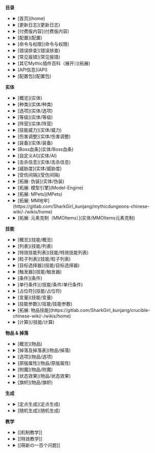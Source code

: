 **目录**
  * <details><summary>[首页](home)</summary>
    [前言](home#前言)<br>
    [什么是MythicMobs](home#什么是mythicmobs)<br>
    [安装](home#安装)<br>
    [帮助](home#帮助-问题)<br>
    [预览版](home#预览版) </details>
  * <details><summary>[更新日志](更新日志)</summary>
    [v5.0.x](更新日志)<br>
    [v4.14.x](更新日志/4.14.x更新日志)<br>
    [v4.13.x](更新日志/4.13.x更新日志)<br>
    [v4.12.x](更新日志/4.12.x更新日志)<br>
    [v4.11.x](更新日志/4.11.x更新日志)<br>
    [v4.10.x](更新日志/4.10.x更新日志)<br>
    [v4.9.x](更新日志/4.9.x更新日志)<br>
    [v4.8.x](更新日志/4.8.x更新日志)<br>
    [v4.7.x](更新日志/4.7.x更新日志)</details>
  * <details><summary>[付费版内容](付费版内容)</summary>
    在Discord频道中的特殊身份<br>
    进入付费用户频道且允许创建更高优先度的支持贴<br>
    率先体验最新版本<br>
    访问开发构建<br>
    使用付费版技能<br>
    使用自定义伤害类型和伤害修改器的能力<br>
    能够在许多方面使用计算和占位符<br>
    自定义技能参数<br>
    在抛射技能中的命中条件下使用的能力<br>
    使用付费条件<br>
    能够在任何技能中使用origin=@targeter<br>
    敬请期待!</details>
  * <details><summary>[配置](配置)</summary>
    [基本项配置](配置#基本项general)<br>
    [时钟项配置](配置#时钟clock)<br>
    [分支项配置](配置#分支components)<br>
    [实体项配置](配置#实体mobs)<br>
    [随机生成项配置](配置#随机生成项randomspawning)<br>
    [兼容项配置](配置#兼容项compatibility)</details>
  * <details><summary>[命令与权限](命令与权限)</summary>
    [整体命令](命令与权限#整体命令)<br>
    [物品命令](命令与权限#物品命令)<br>
    [实体命令](命令与权限#实体命令)<br>
    [实体生成蛋命令](命令与权限#实体生成蛋命令)<br>
    [定点生成命令](命令与权限#定点生成命令)<br>
    [实用命令](命令与权限#实用命令)<br>
    [信号命令](命令与权限#信号命令)<br>
    [整体权限](命令与权限#权限#整体)<br>
    [命令权限](命令与权限#权限#命令)</details>
  * <details><summary>[错误排查](错误排查)</summary>
    [实体相关](错误排查#实体配置相关错误)<br>
    [技能相关](错误排查#技能配置相关错误)<br>
    [生成相关](错误排查#生成相关错误)<br>
    [物品相关](错误排查#物品相关错误) </details>
  * <details><summary>[常见报错](常见报错)</summary>
  * <details><summary>[其它Mythic插件百科（展开）](拓展)</summary>
    [物品技能 Crucible](https://gitlab.com/TranslatedByShark/MythicCrucible-Manual-CN/-/wikis/home)<br>
    [模型引擎 ModelEngine](https://gitlab.com/TranslatedByShark/ModelEngine-Manual-CN/-/wikis/home)<br>
    [地牢 MythicDungeons](https://gitlab.com/TranslatedByShark/MythicDungeons-Manual-CN/-/wikis/home)<br>
    [伪装](https://gitlab.com/TranslatedByShark/LibsDisguise-Manual-CN/-/wikis/home)<br>
    [区域 WorldGuard（下载）](https://dev.bukkit.org/projects/worldguard)</details>
  * <details><summary>[API信息](API)</summary>
    [Javadocs](API#javadocs)<br>
    [Maven](API#maven)<br>
    [Repository](API#Repository)<br>
    [Dependency](API#Dependency)<br>
    [事件列表](API#事件)</details>
  * <details><summary>[配置包](配置包)</summary></details>

**实体**
  * <details><summary>[概览](实体)</summary>
    [实体配置概览](/实体#实体概览)<br>
    [实体配置内容概览](/实体#内容概览)<br>
    [实体配置内容详解](/实体#内容详解)<br>
    [所有属性与选项的实体配置](/实体#使用了所有属性与选项的配置例子)</details>
  * <details><summary>[种类](实体/种类)</summary>
    ARMOR_STAND 盔甲架<br>
    AXOLOTL(4.13 MM) 美西螈<br>
    BABY_DROWNED 幼年溺尸<br>
    BABY_PIG_ZOMBIE 幼年僵尸猪人<br>
    BABY_PIG_ZOMBIE_VILLAGER 幼年僵尸猪人村民<br>
    BABY_ZOGLIN 幼年僵尸疣猪兽<br>
    BABY_ZOMBIE 幼年僵尸<br>
    BABY_ZOMBIE_VILLAGER 幼年僵尸村民<br>
    BAT 蝙蝠<br>
    BEE 蜜蜂<br>
    BLAZE 烈焰人<br>
    CAT 猫<br>
    CAVE_SPIDER 洞穴蜘蛛<br>
    CHICKEN 鸡<br>
    COD 鳕鱼<br>
    COW 牛<br>
    CREEPER 爬行者<br>
    DOLPHIN 海豚<br>
    DONKEY 驴<br>
    DROWNED 溺尸<br>
    ELDER_GUARDIAN 远古守卫者<br>
    ENDERMAN 末影人<br>
    ENDERMITE 末影螨<br>
    ENDER_CRYSTAL 末影水晶<br>
    ENDER_DRAGON 末影龙<br>
    EVOKER 唤魔者<br>
    EXPERIENCE_ORB (4.12 MM) 经验球<br>
    GHAST 恶魂<br>
    GIANT 巨人<br>
    GLOW_SQUID(4.13 MM) 发光鱿鱼<br>
    GOAT(4.13 MM) 山羊<br>
    GUARDIAN 守卫者<br>
    HOGLIN 疣猪兽<br>
    HORSE 马<br>
    HUSK 尸壳<br>
    ILLUSIONER 幻术师<br>
    IRON_GOLEM 铁傀儡
    LLAMA 羊驼<br>
    MAGMA_CUBE 岩浆怪<br>
    MARKER(4.13 MM) 低耗能实体<br>
    MULE 骡<br>
    MUSHROOM_COW 哞菇<br>
    OCELOT 豹猫<br>
    PARROT 鹦鹉<br>
    PHANTOM 幻翼<br>
    PIG 猪<br>
    PIGLIN 猪灵<br>
    PIG_ZOMBIE 僵尸猪人<br>
    PILLAGER 掠夺者<br>
    POLAR_BEAR 北极熊<br>
    PUFFERFISH 河豚<br>
    RABBIT 兔<br>
    RAVAGER 劫掠兽<br>
    SALMON 鲑鱼<br>
    SHEEP 羊<br>
    SHULKER 潜影贝<br>
    SILVERFISH 蠹虫<br>
    SKELETON 骷髅<br>
    SKELETON_HORSE 骷髅马<br>
    SLIME 史莱姆<br>
    SNOWMAN 雪傀儡<br>
    SPIDER 蜘蛛<br>
    SQUID 鱿鱼<br>
    STRAY 流浪者<br>
    STRIDER 炽足兽<br>
    TNT 炸药<br>
    TRADER_LLAMA 行商羊驼<br>
    TROPICAL_FISH 热带鱼<br>
    TURTLE 海龟<br>
    VEX 恼鬼<br>
    VILLAGER 村民<br>
    VINDICATOR 卫道士<br>
    WANDERING_TRADER 流浪商人<br>
    WITCH 女巫<br>
    WITHER 凋灵<br>
    WITHER_SKELETON 凋零骷髅<br>
    WOLF 狼<br>
    ZOMBIE 僵尸<br>
    ZOMBIE_HORSE 僵尸马<br>
    ZOMBIE_VILLAGER 僵尸村民<br>
    ZOMBIFIED_PIGLIN 僵尸猪灵</details>
  * <details><summary>[选项](实体/选项)</summary>
    [通用](实体/选项#通用)<br>
    [特定 盔甲架](实体/选项#盔甲架)<br>
    [特定 蜜蜂](实体/选项#蜜蜂)<br>
    [特定 鸡](实体/选项#鸡)<br>
    [特定 羊](实体/选项#羊)<br>
    [特定 猪](实体/选项#猪)<br>
    [特定 兔子](实体/选项#兔子)<br>
    [特定 马,驴,骡](实体/选项#马驴骡)<br>
    [特定 村民](实体/选项#村民)<br>
    [特定 热带鱼](实体/选项#热带鱼)<br>
    [特定 铁傀儡](实体/选项#铁傀儡)<br>
    [特定 雪傀儡](实体/选项#雪傀儡)<br>
    [特定 爬行者](实体/选项#爬行者)<br>
    [特定 末影人](实体/选项#末影人)<br>
    [特定 经验球](实体/选项#经验球)<br>
    [特定 掉落沙](实体/选项#掉落沙)<br>
    [特定 猫](实体/选项#猫)<br>
    [特定 豹猫](实体/选项#豹猫)<br>
    [特定 狐狸](实体/选项#狐狸)<br>
    [特定 疣猪兽](实体/选项#疣猪兽)<br>
    [特定 熊猫](实体/选项#熊猫)<br>
    [特定-猪灵/猪灵暴君](实体/选项#猪灵猪灵暴君)<br>
    [特定 蠹虫](实体/选项#蠹虫)<br>
    [特定 炸药](实体/选项#炸药)<br>
    [特定 僵尸（包括变种）](实体/选项#僵尸包括变种)<br>
    [特定 僵尸村民](实体/选项#僵尸村民)<br>
    [特定 史莱姆& 岩浆怪](实体/选项#史莱姆-岩浆怪)<br>
    [特定组 可繁殖](实体/选项#可繁殖)<br>
    [特定组 可愤怒](实体/选项#可愤怒)<br>
    [特定组 可调整大小](实体/选项#可调整大小)<br>
    [特定组 可驯服](实体/选项#可驯服)</details>
  * <details><summary>[等级](实体/等级)</summary>
    [等级系统描述](等级#实体等级)<br>
    [实体属性等级调整值](等级#等级调整值)<br>
    [随机生成固定等级](随机生成#选项)<br>
    [随机生成等级调整（基于与世界出生点的距离）](等级#世界出生点距离等级调整world-scaling)</details>
  * <details><summary>[阵营](实体/阵营)</summary>
    [示范 守卫对峙怪物](#例1-守卫对峙怪物)<br>
    [示范 兽族阵营与地精族阵营对峙](#例2-兽族阵营与地精族阵营对峙)</details>
  * <details><summary>[技能威力](实体/威力)</summary>
    可影响:<br>
    [Base Damage: multiplier](/技能/列表/basedamage)<br>
    [Consume: damage](/技能/列表/consume)<br>
    [Consume: health](/技能/列表/consume)<br>
    [Damage: amount](/技能/列表/damage)<br>
    [Projectile: velocity](/技能/列表/projectile)<br>
    [Projectile: maxrange](/技能/列表/projectile)<br>
    [Missile: velocity](/技能/列表/missile)<br>
    [Missile: maxrange](/技能/列表/missile)</details>
  * <details><summary>[伤害调整](实体/伤害调整)</summary>
    [伤害调整概览](实体/伤害调整)<br>
    [可调整伤害类型](实体/伤害调整#可调整的伤害类型)<br>
    [示例1](实体/伤害调整#示例1-对近战远程攻击有抗性的武装僵尸)<br>
    [示例2](实体/伤害调整#示例2-免疫火焰甚至依靠火焰获取生命的火元素)</details>
  * <details><summary>[装备](实体/装备)</summary>
    [装备配置描述](实体/装备)<br>
    [装备配置语法](实体/装备#语法)<br>
    [装备配置单行语法](实体/装备#单行物品配置)<br>
    [MMOItems装备配置语法](实体/装备#MMOItems)</details>
  * <details><summary>[Boss血条](实体/Boss血条)</summary>
    [Boss血条概览](实体/Boss血条#boss血条)<br>
    [Boss血条配置语法](实体/Boss血条#语法)<br>
    [Boss血条配置示范](实体/Boss血条#示范)</details>
  * <details><summary>[自定义AI](实体/AI)</summary>
    [AI行动器列表](实体/AI#AI行动器)<br>
    [AI目标选择器列表](实体/AI#AI目标选择器)</details>
  * <details><summary>[击杀信息](实体/击杀信息)</summary>
    [击杀信息配置语法](实体/击杀信息#语法)<br>
    [击杀信息使用技巧](实体/击杀信息#使用技巧)</details>
  * <details><summary>[威胁度](实体/威胁度)</summary>
    [威胁度启用方式](实体/威胁度#启用方式)<br>
    [威胁度修改方式](实体/威胁度#修改威胁度)</details>
  * <details><summary>[受伤间隔](受伤间隔)</summary>
    [没啥好说的..](受伤间隔)</details>
  * <details><summary>[拓展: 伪装](实体/伪装)</summary>
    [伪装配置相关](实体/伪装#实体伪装)<br>
    [伪装配置选项](实体/伪装#伪装选项)<br>
    [保存伪装配置](实体/伪装#保存伪装)<br>
    [伪装使用提示](实体/伪装#小提示)</details>
  * <details><summary>[拓展: 模型引擎](Model-Engine)</summary>
    [模型引擎工作原理](实体/Model-Engine#model-engine-工作原理)<br>
    [模型引擎使用示范](实体/Model-Engine#示例)</details>
  * <details><summary>[拓展: MPets](MPets)</summary>
    [示例](实体/MPets#示例)<br>
  * <details><summary>[拓展: MM地牢](https://gitlab.com/SharkGirl_kunjang/mythicdungeons-chinese-wiki/-/wikis/home)</summary>
  * <details><summary>[拓展: 元素克制（MMOItems）](实体/MMOItems元素克制)
**技能**
  * <details><summary>[概览](技能/概览)</summary>
      [前言](/技能/概览#技能概览)<br>
      [入门](/技能/概览#入门)<br>
      [各因素讲解](/技能/概览#各因素讲解)<br>
      [格式 技能](/技能/概览#技能格式)<br>
      [格式 目标选择器](/技能/概览#目标选择器)<br>
      [格式 触发器](/技能/概览#触发器)<br>
      [格式 血量要求](/技能/概览#血量要求)<br>
      [格式 触发几率](/技能/概览#触发几率)<br>
      [格式 行内技能组](/技能/概览#行内技能组写法)<br>
      [格式 多行修改项](/技能/概览#多行修改项写法)</details>
  * <details><summary>[列表](技能/列表)</summary>
    [Activate Spawner](/技能/列表/activatespawner)<br>
    [Animate ArmorStand](/技能/列表/animatearmorstand)<br>
    [Arrow Volley](/技能/列表/arrowvolley)<br>
    [Aura Remove](/技能/列表/auraremove)<br>
    [Bar Create](/技能/列表/barcreate)<br>
    [Bar Set](/技能/列表/barset)<br>
    [Bar Remove](/技能/列表/barremove)<br>
    [Block Destabilize](/技能/列表/blockDestabilize)<br>
    [Bone Meal](/技能/列表/bonemeal)<br>
    [Break Block](/技能/列表/breakblock)<br>
    [Break Block And Give Item](/技能/列表/breakBlockAndGiveItem)<br>
    [Close Inventory](/技能/列表/closeinventory)<br>
    [Command](/技能/列表/command)<br>
    [Consume](/技能/列表/consume)<br>
    [Consume Slot](/技能/列表/consumeslot)<br>
    [Clear Threat](/技能/列表/clearthreat)<br>
    [Currency Give](/技能/列表/currencygive)<br>
    [Currency Take](/技能/列表/currencytake)<br>
    [Disengage](/技能/列表/disengage)<br>
    [Disguise](/技能/列表/disguise)<br>
    [Disguise Old](/技能/列表/disguiseold)<br>
    [Disguise As Block](/技能/列表/disguiseasblock)<br>
    [Disguise Modify](/技能/列表/disguisemodify)<br>
    [Disguise Modify New](/技能/列表/disguisemodifynew)<br>
    [Disguise Target](/技能/列表/disguisetarget)<br>
    [Disguise Remove](/技能/列表/undisguise)<br>
    [Dismount](/技能/列表/dismount)<br>
    [Damage](/技能/列表/damage)<br>
    [Base Damage](/技能/列表/basedamage)<br>
    [Damage Percent](/技能/列表/damagepercent)<br>
    [Decapitate](/技能/列表/decapitate)<br>
    [Doppleganger](/技能/列表/doppleganger)<br>
    [Drop Item](/技能/列表/dropitem)<br>
    [Eject Passenger](/技能/列表/ejectpassenger)<br>
    [Equip](/技能/列表/equip)<br>
    [Explosion](/技能/列表/explosion)<br>
    [Extinguish](/技能/列表/extinguish)<br>
    [Paste Schematic](/技能/列表/pasteschematic)<br>
    [Feed](/技能/列表/feed)<br>
    [Fill Chest](/技能/列表/fillChest)<br>
    [Fly](/技能/列表/fly)<br>
    [Freeze](/技能/列表/freeze)<br>
    [Force Pull](/技能/列表/forcepull)<br>
    [Give Item](/技能/列表/giveitem)<br>
    [Give Item From Slot](/技能/列表/giveitemfromslot)<br>
    [Give Item From Target](/技能/列表/giveitemfromtarget)<br>
    [Go To](/技能/列表/goto)<br>
    [Goat Ram](/技能/列表/goatram)<br>
    [Heal](/技能/列表/heal)<br>
    [Heal Percent](/技能/列表/healpercent)<br>
    [Hide From Players](/技能/列表/hidefromplayers)<br>
    [HoloGram](/技能/列表/hologram)<br>
    [Ignite](/技能/列表/ignite)<br>
    [JSON Message](/技能/列表/jsonmessage)<br>
    [Jump](/技能/列表/jump)<br>
    [Leap](/技能/列表/leap)<br>
    [Lightning](/技能/列表/lightning)<br>
    [Look](/技能/列表/look)<br>
    [Lunge](/技能/列表/lunge)<br>
    [Message](/技能/列表/message)<br>
    [Modify Global Score](/技能/列表/modifyglobalscore)<br>
    [Modify Target Score](/技能/列表/modifytargetscore)<br>
    [Modify Score](/技能/列表/modifyscore)<br>
    [Mount](/技能/列表/mount)<br>
    [Mount Me](/技能/列表/mountme)<br>
    [Mount Target](/技能/列表/mounttarget)<br>
    [Oxygen](/技能/列表/oxygen)<br>
    [Play Animation](/技能/列表/playanimation)<br>
    [Pose ArmorStand](/技能/列表/posearmorstand)<br>
    [Play Block Break Sound](/技能/列表/playblockbreaksound)<br>
    [Play Block Hit Sound](/技能/列表/playblockhitsound)<br>
    [Play Block Place Sound](/技能/列表/playblockplacesound)<br>
    [Play Block Step Sound](/技能/列表/playblockstepsound)<br>
    [Pick Up Item](/技能/列表/pickupitem)<br>
    [Potion](/技能/列表/potion)<br>
    [Potion Clear](/技能/列表/potionclear)<br>
    [Prison](/技能/列表/prison)<br>
    [Propel](/技能/列表/propel)<br>
    [Pull](/技能/列表/pull)<br>
    [Push Button](/技能/列表/pushbutton)<br>
    [Rally](/技能/列表/rally)<br>
    [Random Message](/技能/列表/randommessage)<br>
    [Ray Trace](/技能/列表/raytrace)<br>
    [Ray Trace To](/技能/列表/raytraceto)<br>
    [Remount](/技能/列表/remount)<br>
    [Remove](/技能/列表/remove)<br>
    [Remove Held Item](/技能/列表/removehelditem)<br>
    [Remove Owner](/技能/列表/removeowner)<br>
    [Run AI Goal Selector](/技能/列表/runaigoalselector)<br>
    [Run AI Target Selector](/技能/列表/runaitargetselector)<br>
    [Send Action Message](/技能/列表/sendactionmessage)<br>
    [Send Resource Pack](/技能/列表/sendresourcepack)<br>
    [Send Title](/技能/列表/sendtitle)<br>
    [Send Toast](/技能/列表/sendtoast)<br>
    [Set AI](/技能/列表/setai)<br>
    [Set Block Type](/技能/列表/setblocktype)<br>
    [Set Collidable](/技能/列表/setcollidable)<br>
    [Set Game Mode](/技能/列表/setgamemode)<br>
    [Set Gliding](/技能/列表/setgliding)<br>
    [Set Global Score](/技能/列表/setglobalscore)<br>
    [Set Gravity](/技能/列表/setgravity)<br>
    [Set Health](/技能/列表/sethealth)<br>
    [Set Level](/技能/列表/setlevel)<br>
    [Set Leash Holder](/技能/列表/setleashholder)<br>
    [Set Max Health](/技能/列表/setmaxhealth)<br>
    [Set Mob Color](/技能/列表/setmobcolor)<br>
    [Set Mob Score](/技能/列表/setmobscore)<br>
    [Set Name](/技能/列表/setname)<br>
    [Set No Damage Ticks](/技能/列表/setnodamageticks)<br>
    [Set Owner](/技能/列表/setowner)<br>
    [Set Path Finding Malus](/技能/列表/setpathfindingmalus)<br>
    [Set Raider Can Join Raider](/技能/列表/setRaiderCanJoinRaider)<br>
    [Set Raider Patrol Block](技能/列表/setRaiderPatrolBlock)<br>
    [Set Raider Patrol Leader](技能/列表/setRaiderPatrolLeader)<br>
    [Set Rotation](/技能/列表/setrotation)<br>
    [Set Target Score](/技能/列表/settargetscore)<br>
    [Set Score](/技能/列表/setscore)<br>
    [Set Speed](/技能/列表/setspeed)<br>
    [Set Stance](/技能/列表/setstance)<br>
    [Shield](/技能/列表/shield)<br>
    [Shield Break](/技能/列表/shieldbreak)<br>
    [Shield Percent](/技能/列表/shieldpercent)<br>
    [Shoot Fireball](/技能/列表/shootfireball)<br>
    [Shoot Potion](/技能/列表/shootpotion)<br>
    [Shoot Skull](/技能/列表/shootskull)<br>
    [Shoot Shulker Bullet](/技能/列表/shootshulkerbullet)<br>
    [Show Entity](/技能/列表/showentity)<br>
    [Signal](/技能/列表/signal)<br>
    [Speak](/技能/列表/speak)<br>
    [Spring](/技能/列表/spring)<br>
    [Stun](/技能/列表/stun)<br>
    [Suicide](/技能/列表/suicide)<br>
    [Summon](/技能/列表/summon)<br>
    [Summon Area Effect Cloud](/技能/列表/summonareaeffectcloud)<br>
    [Swap](/技能/列表/swap)<br>
    [Switch](/技能/列表/switch)<br>
    [Add Tag](/技能/列表/addtag)<br>
    [Remove Tag](/技能/列表/removetag)<br>
    [Take Item](/技能/列表/takeitem)<br>
    [Teleport](/技能/列表/teleport)<br>
    [Teleport In](/技能/列表/teleportin)<br>
    [Teleport To](/技能/列表/teleportto)<br>
    [Threat](/技能/列表/threat)<br>
    [Throw](/技能/列表/throw)<br>
    [Toggle Lever](/技能/列表/togglelever)<br>
    [Toggle Sitting](/技能/列表/togglesitting)<br>
    [Track Location](/技能/列表/tracklocation)<br>
    [Velocity](/技能/列表/velocity)<br>
    [Weather](/技能/列表/weather)<br>
    [WolfSit](/技能/列表/wolfsit)<br>
    [Skill](/技能/列表/skill)<br>
    [Variable Skill](/技能/列表/variableskill)<br>
    [Aura](/技能/列表/aura)<br>
    [Cancel Event](/技能/列表/cancelevent)<br>
    [Cast](/技能/列表/cast)<br>
    [Chain](/技能/列表/chain)<br>
    [Chain Missile](/技能/列表/chainmissile)<br>
    [Delay](/技能/列表/delay)<br>
    [Global Cooldown](/技能/列表/globalcooldown)<br>
    [Missile](/技能/列表/missile)<br>
    [Modify Projectile](/技能/列表/modifyprojectile)<br>
    [On Attack](/技能/列表/onattack)<br>
    [On Block Break](/技能/列表/onblockbreak)<br>
    [On Block Place](/技能/列表/onblockplace)<br>
    [On Damaged](/技能/列表/ondamaged)<br>
    [On Death](/技能/列表/ondeath)<br>
    [On Interact](/技能/列表/oninteract)<br>
    [On Jump](/技能/列表/onjump)<br>
    [On Shoot](/技能/列表/onshoot)<br>
    [On Swing](/技能/列表/onswing)<br>
    [Orbital](/技能/列表/orbital)<br>
    [Projectile](/技能/列表/projectile)<br>
    [Shoot](/技能/列表/shoot)<br>
    [Volley](/技能/列表/volley)<br>
    [Sudo Skill](/技能/列表/sudoskill)<br>
    [Random Skill](/技能/列表/randomskill)<br>
    [Totem](/技能/列表/totem)<br>
    [Variable Add](/技能/列表/variableadd)<br>
    [Variable Math](/技能/列表/variablemath)<br>
    [Set Variable](/技能/列表/setvariable)<br>
    [Variable Unset](/技能/列表/variableunset)<br>
    [Variable Subtract](/技能/列表/variablesubtract)<br>
    [Time](/技能/列表/time)</details>
  * <details><summary>[特效技能列表](技能/特效技能列表)</summary>
    [Black Screen](/技能/特效技能/blackscreen)<br>
    [Block Mask](/技能/特效技能/blockmask)<br>
    [Block Unmask](/技能/特效技能/blockunmask)<br>
    [Block Wave](/技能/特效技能/blockwave)<br>
    [Bloody Screen](/技能/特效技能/bloodyscreen)<br>
    [Ender](/技能/特效技能/ender)<br>
    [Ender Beam](/技能/特效技能/enderbeam)<br>
    [Explosion](/技能/特效技能/explosion)<br>
    [Firework](/技能/特效技能/firework)<br>
    [Flames](/技能/特效技能/flames)<br>
    [Geyser](/技能/特效技能/geyser)<br>
    [Glow](/技能/特效技能/glow)<br>
    [Guardian Beam](/技能/特效技能/guardianbeam)<br>
    [Item Spray](/技能/特效技能/itemspray)<br>
    [Lightning](/技能/特效技能/lightning)<br>
    [Particles](/技能/特效技能/particles)<br>
    [Particle Box](/技能/特效技能/particlebox)<br>
    [Particle Line](/技能/特效技能/particleline)<br>
    [Particle Orbital](/技能/特效技能/particleorbital)<br>
    [Particle Ring](/技能/特效技能/particlering)<br>
    [Particle Sphere](/技能/特效技能/particlesphere)<br>
    [Particle Tornado](/技能/特效技能/particletornado)<br>
    [Play Animation](/技能/特效技能/playanimation)<br>
    [Recoil](/技能/特效技能/recoil)<br>
    [Skybox](/技能/特效技能/skybox)<br>
    [Smoke](/技能/特效技能/smoke)<br>
    [Smoke Swirl](/技能/特效技能/smokeswirl)<br>
    [Sound](/技能/特效技能/sound)<br>
    [Stop Sound](/技能/特效技能/stopsound)<br>
    [Spin](/技能/特效技能/spin)<br>
    [Totem Of Undying](/技能/特效技能/totemOfUndying)<br>
    [Atom](/技能/特效技能/atom)<br>
    [Particle Vortex](/技能/特效技能/particlevortex)<br>
    [DNA](/技能/特效技能/dna)</details>
  * <details><summary>[粒子列表](技能/粒子列表)</summary>
  * <details><summary>[目标选择器](技能/目标选择器)</summary>
    [单实体目标选择器](技能/目标选择器#单实体)<br>
    [多实体目标选择器](技能/目标选择器#多实体)<br>
    [单坐标目标选择器](技能/目标选择器#单坐标)<br>
    [多坐标目标选择器](技能/目标选择器#多坐标)<br>
    [威胁度目标选择器](技能/目标选择器#威胁度)<br>
    [特殊目标选择器](技能/目标选择器#特殊目标选择器)<br>
    [技能目标选择器](技能/目标选择器#技能目标选择器line相关的目标选择器所调用技能技能为skill)<br>
    [目标过滤器](技能/目标选择器#目标过滤器)<br>
    [目标数量限制器](技能/目标选择器#目标数量限制器)</details>
  * <details><summary>[触发器](技能/触发器)</summary>
    onCharged<br>
    onCombat<br>
    onAttack<br>
    onDamaged<br>
    onSpawn<br>
    onDeSpawn<br>
    onFirstSpawn<br>
    onDeath<br>
    onTimer:10<br>
    onTame<br>
    onInteract<br>
    onKill<br>
    onKillPlayer<br>
    onLoad<br>|
    onPlayerDeath<br>
    onPrime<br>
    onEnterCombat<br>
    onDropCombat<br>
    onChangeTarget<br>
    onExplode<br>
    onTeleport<br>
    onSignal<br>
    onSignal:信号名<br>
    onShoot<br>
    onBlockBreak<br>
    onBlockPlace<br>
    onConsume<br>
    onCrouch<br>
    onUnCrouch<br>
    onEquip<br>
    onUnEquip<br>
    onInteract<br>
    onBowHit<br>
    onPotionSplash<br>
    onRightClick<br>
    onShoot<br>
    onSpawn<br>
    onSwing<br>
    onUse<br>
    onFish <br>
    onFishBite<br>
    onFishCatch<br>
    onFishGrab<br>
    onFishGround<br>
    onFishingReel<br>
    onFishingFail<br>
    onPressQ<br>
    onPressCtrlQ<br>
    onPressF</details>
  * <details><summary>[条件](条件)</summary>
    [Altitude](/条件/altitude)<br>
    [Biome](/条件/biome)<br>
    [Biome Type](/条件/biometype)<br>
    [Block Type](/条件/blocktype)<br>
    [Blocking](/条件/blocking)<br>
    [Burning](/条件/burning)<br>
    [Charged](/条件/charged)<br>
    [Children](/条件/children)<br>
    [Color](/条件/color)<br>
    [Crouching](/条件/crouching)<br>
    [Cuboid](/条件/cuboid)<br>
    [Damage Amount](/条件/DamageAmount)<br>
    [Damage Cause](/条件/DamageCause)<br>
    [Dawn](/条件/dawn)<br>
    [Day](/条件/day)<br>
    [Dimesion](/条件/dimesion)<br>
    [Distance](/条件/distance)<br>
    [Distance From Spawn](/条件/distancefromspawn)<br>
    [Distance From Tracked Location](/条件/distancefromtrackedlocation)<br>
    [Dusk](/条件/dusk)<br>
    [Enchanting Experience](/条件/enchantingexperience)<br>
    [Enchanting Level](/条件/enchantingLevel)<br>
    [Ender Dragon Phase](/条件/EnderDragonPhase)<br>
    [Entity Type](/条件/entitytype)<br>
    [Entity Item Type](/条件/entityitemtype)<br>
    [Entity Item Is Similar](/条件/entityitemissimilar)<br>
    [Entity Material Type](/条件/entitymaterialtype)<br>
    [Faction](/条件/faction)<br>
    [Fall Speed](/条件/fallspeed)<br>
    [Field Of View](/条件/fieldofview)<br>
    [Food Level](/条件/FoodLevel)<br>
    [Food Saturation](/条件/FoodSaturation)<br>
    [Gliding](/条件/gliding)<br>
    [Global Score](/条件/globalscore)<br>
    [Has Aura](/条件/hasaura)<br>
    [Has Aura Stacks](/条件/hasaurastacks)<br>
    [Has Currency](/条件/hascurrency)<br>
    [Has Enchant](/条件/hasenchant)<br>
    [Has Inventory Space](/条件/hasinventoryspace)<br>
    [Has Item](/条件/hasItem)<br>
    [Has Owner](/条件/hasowner)<br>
    [Has Parent](/条件/hasparent)<br>
    [Has Passenger](条件//hasPassenger)<br>
    [Has Gravity](/条件/hasgravity)<br>
    [Has Offhand](/条件/hasoffhand)<br>
    [Has Potion Effect](/条件/haspotioneffect)<br>
    [Has Tag](/条件/hastag)<br>
    [Has Permission](/条件/haspermission)<br>
    [Health](/条件/health)<br>
    [Height](/条件/height)<br>
    [Height Above](/条件/heightabove)<br>
    [Height Below](/条件/heightbelow)<br>
    [Holding](/条件/holding)<br>
    [In block](/条件/inblock)<br>
    [In combat](/条件/incombat)<br>
    [In side](/条件/inside)<br>
    [Is Caster](/条件/iscaster)<br>
    [Is Child](/条件/ischild)<br>
    [Is Parent](/条件/isparent)<br>
    [Is Partrol Leader](/条件/ispatrolleader)<br>
    [Is Living](/条件/isliving)<br>
    [Is Leashed](/条件/isleashed)<br>
    [Is Monster](/条件/ismonster)<br>
    [Is Natural Block](/条件/isnaturalblock)<br>
    [Is Player](/条件/isplayer)<br>
    [Is Sprinting](/条件/issprinting)<br>
    [Item Recharging](/条件/itemrecharging)<br>
    [Item Is Similar](/条件/itemissimilar)<br>
    [Last Damage Cause](/条件/lastdamagecause)<br>
    [Last Signal](/条件/lastsignal)<br>
    [Level](/条件/level)<br>
    [Light Level](/条件/lightlevel)<br>
    [Light Level From Blocks](/条件/lightlevelfromblocks)<br>
    [Line Of Sight](/条件/lineofsight)<br>
    [Line Of Sight From Origin](/条件/lineofsightfromorigin)<br>
    [Living In Radius](/条件/livinginradius)<br>
    [Local Difficulty](/条件/localdifficulty)<br>
    [Lunar Phase](/条件/lunarphase)<br>
    [Mobs In Radius](/条件/mobsinradius)<br>
    [Mobs In Chunk](/条件/mobsinchunk)<br>
    [Mobs In World](/条件/mobsinworld)<br>
    [Motion X](/条件/motionx)<br>
    [Motion Y](/条件/motiony)<br>
    [Motion Z](/条件/motionz)<br>
    [Mounted](/条件/mounted)<br>
    [Moving](/条件/moving)<br>
    [MythicMob Type](/条件/mythicmobtype)<br>
    [Name](/条件/name)<br>
    [Near Claim](/条件/nearclaim)<br>
    [Night](/条件/night)<br>
    [Not In Region](/条件/notinregion)<br>
    [OffGCD](/条件/offgcd)<br>
    [On Block](/条件/onblock)<br>
    [On Ground](/条件/onground)<br>
    [Outside](/条件/outside)<br>
    [Owner](/条件/owner)<br>
    [Owner Is Online](/条件/ownerisonline)<br>
    [Pitch](/条件/pitch)<br>
    [Player Kills](/条件/playerkills)<br>
    [Players In Radius](/条件/playersinradius)<br>
    [Player Not Within](/条件/playernotwithin)<br>
    [Player Within](/条件/playerwithin)<br>
    [Plugin](/条件/plugin)<br>
    [Premium](/条件/premium)<br>
    [Raining](/条件/raining)<br>
    [Region](/条件/region)<br>
    [Same Faction](/条件/samefaction)<br>
    [Score](/条件/score)<br>
    [Mob Size](/条件/mobsize)<br>
    [Stance](/条件/stance)<br>
    [String Equals](/条件/stringequals)<br>
    [Sunny](/条件/sunny)<br>
    [Target In Line Of Sight](/条件/targetinlineofsight)<br>
    [Target Not In Line Of Sight](/条件/targetnotinlineofsight)<br>
    [Target Within](/条件/targetwithin)<br>
    [Target Not Within](/条件/targetnotwithin)<br>
    [Targets](/条件/targets)<br>
    [Thundering](/条件/thundering)<br>
    [Variable In Range](/条件/variableinrange)<br>
    [Variable Is Set](/条件/variableisset)<br>
    [Variable Equals](/条件/variableequals)<br>
    [Wearing](/条件/wearing)<br>
    [World](/条件/world)<br>
    [World Time](/条件/worldtime)<br>
    [Yaw](/条件/yaw)<br>
    [Y Diff](/条件/ydiff)</details>
  * <details><summary>[单行条件](/技能/条件/单行条件)</summary>
    [技能行单行条件配置](技能/条件/单行条件#技能行单行条件配置)<br>  
    [目标选择器内条件配置](技能/条件/单行条件#目标选择器条件配置-付费版内容)<br>  
  * <details><summary>[占位符](技能/占位符)</summary>
    [特殊符号占位符](技能/占位符#特殊符号)<br>
    [颜色代码占位符](技能/占位符#颜色代码)<br>
    [施法者占位符](技能/占位符#施法者占位符)<br>
    [特殊符号占位符](技能/占位符#特殊符号)<br>
    [技能内部占位符](技能/占位符#技能内部占位符)<br>
    [技能目标占位符](技能/占位符#技能目标)<br>
    [触发者占位符](技能/占位符#触发者)<br>
    [掉落相关占位符](技能/占位符#掉落相关占位符)<br>
    [记分板与随机值占位符](技能/占位符#记分板与随机值-占位符)<br>
    [占位符使用示例](技能/占位符#示例)</details>
  * <details><summary>[变量](技能/变量)</summary>
    [介绍](/技能/变量#介绍)<br>
    [类型](/技能/变量#变量类型)<br>
    [种类](/技能/变量#变量种类)<br>
    [变量技能](/技能/变量#变量技能)<br>
    [变量条件](/技能/变量#变量条件)<br>
    [技能组内用法](/技能/变量#在技能组内使用占位符)<br>
    [读取玩家占位符](/技能/变量##读取玩家占位符这里拿-读取原版等级做示范)</details>
  * <details><summary>[技能参数](/技能/技能参数)</summary>
  * <details><summary>[拓展: 物品技能](https://gitlab.com/SharkGirl_kunjang/crucible-chinese-wiki/-/wikis/home)</summary></details>
  * <details><summary>[计算](/技能/计算)</summary></details>

**物品 & 掉落**
  * <details><summary>[概览](物品)</summary>
    [详解](物品#详细讲解各项)<br>
	[示例](物品#示例)<details>
  * <details><summary>[掉落及掉落表](物品/掉落)</summary>
    [掉落配置格式](掉落#掉落配置格式)<br>
    [单行配置格式](掉落#单行物品配置)<br>
    [掉落表格式](掉落#掉落表)<br>
    [掉落表可选项](掉落#掉落表选项)<br>
    [掉落配置实例](掉落#示例)</details>
  * <details><summary>[选项](物品/选项)</summary>
    [通用](/选项#通用)<br>
    [玩家头颅](/选项#玩家头颅)<br>
    [可染色物品](/选项#可染色物品)<br>
    [烟花 & 烟火之星](/选项#烟花火箭-烟火之星)<br>
    [使用示例](/选项#物品配置示例)</details>
  * <details><summary>[原版属性](物品/原版属性)</summary>
    [语法](/物品/原版属性#物品属性)<br>
    [可用属性名](/物品/原版属性#可用属性名)<br>
    [可用槽位](/物品/原版属性#可用槽位)<br>
    [示例](/物品/原版属性#示例)</details>
  * <details><summary>[附魔](物品/附魔)</summary>
    [语法](/物品/附魔#语法)<br>
    [可用附魔名](/物品/附魔#可用附魔名)</details>
  * <details><summary>[状态效果](物品/状态效果)</summary>
    [语法](/物品/状态效果/#)<br>
    [状态效果选项](/物品/状态效果/#状态效果选项)</details>
  * <details><summary>[旗帜](物品/旗帜)</summary>
    [语法](/物品/旗帜#)<br>
    [图案](/物品/旗帜#)<br>
    [示例](/物品/旗帜#)</details>
**生成**
  * <details><summary>[定点生成](定点生成)</summary>
    [示例配置](/定点生成#示例配置)<br>
    [选项](/定点生成#选项)</details>
  * <details><summary>[随机生成](随机生成)</summary>
    [示例](/随机生成#随机生成)<br>
    [示例详解](/随机生成#示例文件的选项详解)<br>
    [其它示例](/随机生成#其它示例)</details>

**教学**
  * <details><summary>[[机制教学]]</summary>
    [物品蓄力](/机制教学#物品蓄力)<br>
    [共享血量](/机制教学#共享血量)<br>
    [随机分队](/机制教学#随机分队)<br>
    [多种计时器](/机制教学#多种计时器)</details>
  * <details><summary>[[特效教学]]</summary>
    [水平五芒星](/特效教学#水平五芒星)<br>
    [不断扩大的水平圆](/特效教学#不断扩大的水平圆)</details>
  * <details><summary>[[萌新の一百个问题]]</summary>